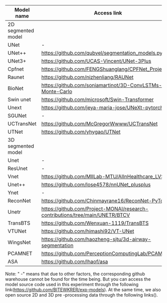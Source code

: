 | Model  name         | Access  link                                                                 |
| ------------------- | ---------------------------------------------------------------------------- |
| 2D  segmented model |                                                                              |
| UNet                | -                                                                            |
| UNet++              | https://github.com/qubvel/segmentation_models.pytorch                        |
| UNet3+              | https://github.com/UCAS-Vincent/UNet-3Plus                                   |
| Cpfnet              | https://github.com/FENGShuanglang/CPFNet_Project                             |
| Raunet              | https://github.com/nizhenliang/RAUNet                                        |
| BioNet              | https://github.com/soniamartinot/3D-ConvLSTMs-for-Monte-Carlo                |
| Swin unet           | https://github.com/microsoft/Swin-Transformer                                |
| Unext               | https://github.com/jeya-maria-jose/UNeXt-pytorch                             |
| SGUNet              | -                                                                            |
| UCTransNet          | https://github.com/McGregorWwww/UCTransNet                                   |
| UTNet               | https://github.com/yhygao/UTNet                                              |
| 3D  segmented model |                                                                              |
| Unet                | -                                                                            |
| ResUnet             | -                                                                            |
| Vnet                | https://github.com/MIILab-MTU/AIInHealthcare_LVSeg                           |
| Unet++              | https://github.com/lose4578/nnUNet_plusplus                                  |
| Ynet                | -                                                                            |
| ReconNet            | https://github.com/Chinmayrane16/ReconNet-PyTorch                            |
| Unetr               | https://github.com/Project-MONAI/research-contributions/tree/main/UNETR/BTCV |
| TransBTS            | https://github.com/Wenxuan-1119/TransBTS                                     |
| VTUNet              | https://github.com/himashi92/VT-UNet                                         |
| WingsNet            | https://github.com/haozheng-sjtu/3d-airway-segmentation                      |
| PCAMNET             | https://github.com/PerceptionComputingLab/PCAMNet/                           |
| ASA                 | https://github.com/lhaof/asa                                                 |

Note: " -" means that due to other factors, the corresponding github warehouse cannot be found for the time being. But you can access the model source code used in this experiment through the following link(https://github.com/BITEWKRER/exp-models). At the same time, we also open source 2D and 3D pre -processing data through the following links().
